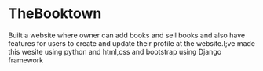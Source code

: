 # TheBooktown
Built a website where owner can add books and sell books and also have features for  users to create and update their profile at the website.I;ve made this wesite using  python and html,css and bootstrap using Django framework

